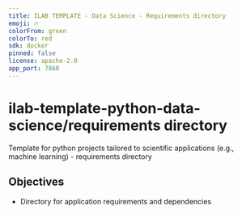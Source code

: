 ```yaml
---
title: ILAB TEMPLATE - Data Science - Requirements directory
emoji: 🔥
colorFrom: green
colorTo: red
sdk: docker
pinned: false
license: apache-2.0
app_port: 7860
---
```


# ilab-template-python-data-science/requirements directory

Template for python projects tailored to scientific applications (e.g., machine learning) - requirements directory

## Objectives

- Directory for application requirements and dependencies

